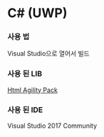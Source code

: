 # C# (UWP)

### 사용 법
Visual Studio으로 열어서 빌드

### 사용 된 LIB
[Html Agility Pack](https://html-agility-pack.net/)

### 사용 된 IDE
Visual Studio 2017 Community